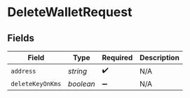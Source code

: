# DeleteWalletRequest


## Fields

| Field              | Type               | Required           | Description        |
| ------------------ | ------------------ | ------------------ | ------------------ |
| `address`          | *string*           | :heavy_check_mark: | N/A                |
| `deleteKeyOnKms`   | *boolean*          | :heavy_minus_sign: | N/A                |